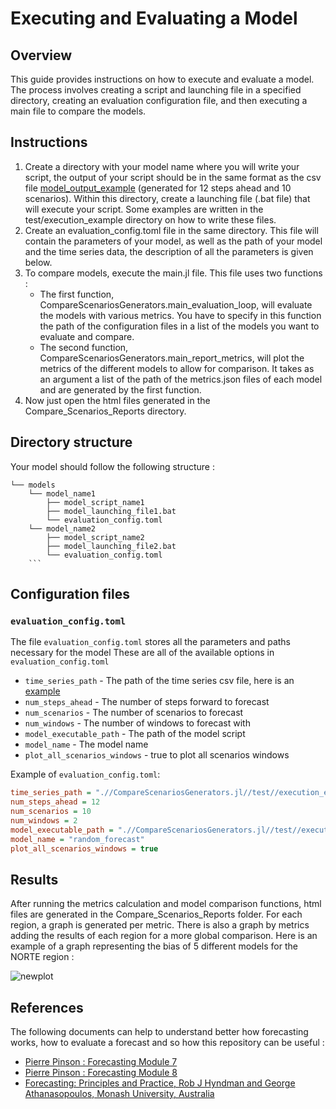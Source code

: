 # Executing and Evaluating a Model

## Overview

This guide provides instructions on how to execute and evaluate a model. The process involves creating a script and launching file in a specified directory, creating an evaluation configuration file, and then executing a main file to compare the models.

## Instructions

1. Create a directory with your model name where you will write your script, the output of your script should be in the same format as the csv file [model_output_example](https://github.com/psrenergy/CompareScenariosGenerators.jl/blob/lr/model_examples/test/execution_example/model_output_example.csv) (generated for 12 steps ahead and 10 scenarios). Within this directory, create a launching file (.bat file) that will execute your script. Some examples are written in the test/execution_example directory on how to write these files.
2. Create an evaluation_config.toml file in the same directory. This file will contain the parameters of your model, as well as the path of your model and the time series data, the description of all the parameters is given below.
3. To compare models, execute the main.jl file. This file uses two functions :
    - The first function, CompareScenariosGenerators.main_evaluation_loop, will evaluate the models with various metrics. You have to specify in this function the path of the configuration files in a list of the models you want to evaluate and compare.
    - The second function, CompareScenariosGenerators.main_report_metrics, will plot the metrics of the different models to allow for comparison. It takes as an argument a list of the path of the metrics.json files of each model and are generated by the first function.
4. Now just open the html files generated in the Compare_Scenarios_Reports directory.

## Directory structure

Your model should follow the following structure :
```
└── models
    └── model_name1
        ├── model_script_name1
        ├── model_launching_file1.bat
        └── evaluation_config.toml
    └── model_name2
        ├── model_script_name2
        ├── model_launching_file2.bat
        └── evaluation_config.toml
    ```
```

## Configuration files

### `evaluation_config.toml`

The file `evaluation_config.toml` stores all the parameters and paths necessary for the model
These are all of the available options in `evaluation_config.toml`
- `time_series_path` - The path of the time series csv file, here is an [example](https://github.com/psrenergy/CompareScenariosGenerators.jl/blob/lr/model_examples/test/execution_example/enas.csv)
- `num_steps_ahead` - The number of steps forward to forecast
- `num_scenarios` - The number of scenarios to forecast
- `num_windows` - The number of windows to forecast with
- `model_executable_path` - The path of the model script
- `model_name` - The model name
- `plot_all_scenarios_windows` - true to plot all scenarios windows

Example of `evaluation_config.toml`:

```ini
time_series_path = ".//CompareScenariosGenerators.jl//test//execution_example//enas.csv"
num_steps_ahead = 12
num_scenarios = 10
num_windows = 2
model_executable_path = ".//CompareScenariosGenerators.jl//test//execution_example//model_launching_files//random_forecast.bat"
model_name = "random_forecast"
plot_all_scenarios_windows = true
```

## Results

After running the metrics calculation and model comparison functions, html files are generated in the Compare_Scenarios_Reports folder. For each region, a graph is generated per metric. There is also a graph by metrics adding the results of each region for a more global comparison. Here is an example of a graph representing the bias of 5 different models for the NORTE region :

![newplot](https://user-images.githubusercontent.com/99345770/230162784-7943df55-2b0c-461b-a4f8-c77a461a7b5f.png)


## References

The following documents can help to understand better how forecasting works, how to evaluate a forecast and so how this repository can be useful :

- [Pierre Pinson : Forecasting Module 7](https://www.youtube.com/watch?v=_qQ4ymwyirg&list=PLZy-LK8c6CZNO6K8DU7riJpNsa-UhZDpz)
- [Pierre Pinson : Forecasting Module 8](https://www.youtube.com/watch?v=7-PQnT8s7I8&list=PLZy-LK8c6CZOWWLbggoKTGLJEsCS3gRpw)
- [Forecasting: Principles and Practice, Rob J Hyndman and George Athanasopoulos, Monash University, Australia](https://otexts.com/fpp3/)

